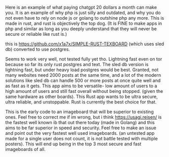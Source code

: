 
Here is an example of what paying chatgpt 20 dollars a month can make you. It is an example of why php is just silly and outdated, and why you do not even have to rely on node js or golang to outshine php any more. This is made in rust, and rust is objectively the top dog. (It is FINE to make apps in php and similar as long as you deeply understand that they will never be secure or reliable like rust is.)

this is https://github.com/x1a7x/SIMPLE-RUST-TEXBOARD (which uses sled db) converted to use postgres. 

Seems to work very well, not tested fully yet tho. Lightning fast even on tor because so far its only rust postgres and text. The sled db version
is lightning fast, but under heavy load postgres would be best. Granted, not many websites need 2000 posts at the same time, and a lot of the modern
solutions like sled db can handle 500 or more posts at once quite well and as fast as it gets. This app aims to be versatile- low amount of users to a high amount of users and still fast overall without being stopped. (given the same hardware as other boards). This Rust app wants to be ultra secure, ultra reliable, and unstoppable. Rust is currently the best choice for that. 

This is the early code to an imageboard that will be superior to existing ones. Feel free to correct me if im 
wrong, but i think https://usagi.reisen/ is the fastest well known ib that out there today (made in Golang) and this
aims to be far superior in speed and security. Feel free to make an issue and point out the very fastest well used imageboards.
(an untested app made for a single user does not count, it is not battle tested with multiple posters). This will end up being in the
top 3 most secure and fast imageboards of all. 

